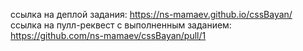 ссылка на деплой задания: https://ns-mamaev.github.io/cssBayan/
ссылка на пулл-реквест с выполненным заданием: https://github.com/ns-mamaev/cssBayan/pull/1
